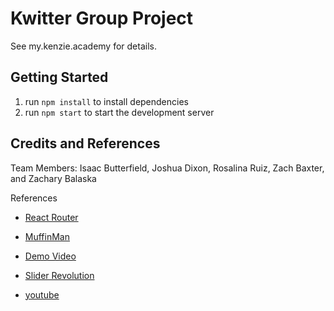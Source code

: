 # Kwitter Group Project

See my.kenzie.academy for details.

## Getting Started

1. run `npm install` to install dependencies
2. run `npm start` to start the development server

## Credits and References

Team Members: Isaac Butterfield, Joshua Dixon, Rosalina Ruiz, Zach Baxter, and Zachary Balaska

References

- [React Router](https://reactrouter.com/web/api/Redirect)

- [MuffinMan](https://muffinman.io/blog/uploading-files-using-fetch-multipart-form-data/)

- [Demo Video](https://kenzie.zoom.us/rec/play/CuEj4RkXj-0hEdFDb5cx-tfeJ3EpuEcqDZBJ18673kCqAJrInCrb27f_UTFEOUurCwcNYvJf_md2RL6n.l_DU1Gm4x7CQo6uP?continueMode=true&_x_zm_rtaid=IVHxboFmTnSpIYTHcu5sNw.1616441387259.a447147cebbeb3f3ed7530b7a01eed71&_x_zm_rhtaid=757)

- [Slider Revolution](https://www.sliderrevolution.com/resources/css-animated-background/)

- [youtube](https://www.youtube.com/watch?v=xXFgGGSvXqo)
